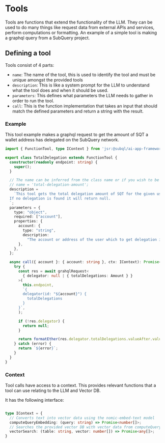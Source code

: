# Tools

Tools are functions that extend the functionality of the LLM. They can be used to do many things like request data from external APIs and services, perform computations or formatting.
An example of a simple tool is making a graphql query from a SubQuery project.

## Defining a tool

Tools consist of 4 parts:

* `name`: The name of the tool, this is used to identify the tool and must be unique amongst the provided tools
* `description`: This is like a system prompt for the LLM to understand what the tool does and when it should be used.
* `parameters`: This defines what parameters the LLM needs to gather in order to run the tool.
* `call`: This is the function implementation that takes an input that should match the defined parameters and return a string with the result.

### Example

This tool example makes a graphql request to get the amount of SQT a wallet address has delegated on the SubQuery network.

```ts
import { FunctionTool, type IContext } from 'jsr:@subql/ai-app-framework';

export class TotalDelegation extends FunctionTool {
  constructor(readonly endpoint: string) {
    super();
  }

  // The name can be inferred from the class name or if you wish to be explicit it can be done here
  // name = 'total-delegation-amount';
  description =
    `This tool gets the total delegation amount of SQT for the given user address.
  If no delegation is found it will return null.
  `;
  parameters = {
    type: "object",
    required: ["account"],
    properties: {
      account: {
        type: "string",
        description:
          "The account or address of the user which to get delegation information for",
      },
    },
  };

  async call({ account }: { account: string }, ctx: IContext): Promise<string | null> {
    try {
      const res = await grahqlRequest<
        { delegator: null | { totalDelegations: Amount } }
      >(
        this.endpoint,
        `{
        delegator(id: "${account}") {
          totalDelegations
        }
      }`,
      );

      if (!res.delegator) {
        return null;
      }

      return formatEther(res.delegator.totalDelegations.valueAfter.value);
    } catch (error) {
      return `${error}`;
    }
  }
}
```


### Context

Tool calls have access to a context. This provides relevant functions that a tool can use relating to the LLM and Vector DB.

It has the following interface:

```ts

type IContext = {
  // Converts text into vector data using the nomic-embed-text model
  computeQueryEmbedding: (query: string) => Promise<number[]>;
  // Searches the provided vector DB with vector data from computeQueryEmbedding and returns matching resuls
  vectorSearch: (table: string, vector: number[]) => Promise<any[]>;
}
```

